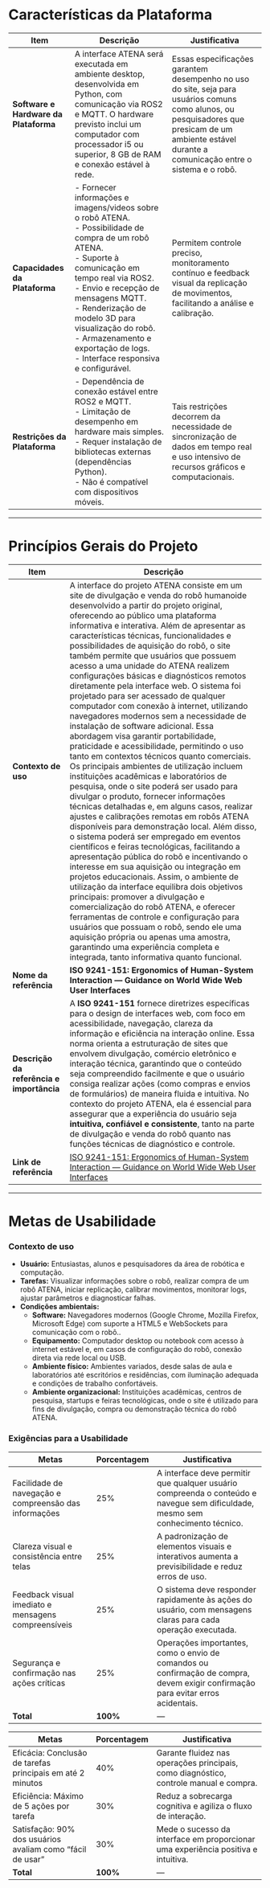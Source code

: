 # Características da Plataforma

| **Item** | **Descrição** | **Justificativa** |
|-----------|----------------|-------------------|
| **Software e Hardware da Plataforma** | A interface ATENA será executada em ambiente desktop, desenvolvida em Python, com comunicação via ROS2 e MQTT. O hardware previsto inclui um computador com processador i5 ou superior, 8 GB de RAM e conexão estável à rede. | Essas especificações garantem desempenho no uso do site, seja para usuários comuns como alunos, ou pesquisadores que presicam de um  ambiente estável durante a comunicação entre o sistema e o robô. |
| **Capacidades da Plataforma** | - Fornecer informações e imagens/videos sobre o robô ATENA.<br>- Possibilidade de compra de um robô ATENA.<br>- Suporte à comunicação em tempo real via ROS2.<br>- Envio e recepção de mensagens MQTT.<br>- Renderização de modelo 3D para visualização do robô.<br>- Armazenamento e exportação de logs.<br>- Interface responsiva e configurável. | Permitem controle preciso, monitoramento contínuo e feedback visual da replicação de movimentos, facilitando a análise e calibração. |
| **Restrições da Plataforma** | - Dependência de conexão estável entre ROS2 e MQTT.<br>- Limitação de desempenho em hardware mais simples.<br>- Requer instalação de bibliotecas externas (dependências Python).<br>- Não é compatível com dispositivos móveis. | Tais restrições decorrem da necessidade de sincronização de dados em tempo real e uso intensivo de recursos gráficos e computacionais. |

---

# Princípios Gerais do Projeto

| **Item** | **Descrição** |
|-----------|----------------|
| **Contexto de uso** | A interface do projeto ATENA consiste em um site de divulgação e venda do robô humanoide desenvolvido a partir do projeto original, oferecendo ao público uma plataforma informativa e interativa. Além de apresentar as características técnicas, funcionalidades e possibilidades de aquisição do robô, o site também permite que usuários que possuem acesso a uma unidade do ATENA realizem configurações básicas e diagnósticos remotos diretamente pela interface web. O sistema foi projetado para ser acessado de qualquer computador com conexão à internet, utilizando navegadores modernos sem a necessidade de instalação de software adicional. Essa abordagem visa garantir portabilidade, praticidade e acessibilidade, permitindo o uso tanto em contextos técnicos quanto comerciais. Os principais ambientes de utilização incluem instituições acadêmicas e laboratórios de pesquisa, onde o site poderá ser usado para divulgar o produto, fornecer informações técnicas detalhadas e, em alguns casos, realizar ajustes e calibrações remotas em robôs ATENA disponíveis para demonstração local. Além disso, o sistema poderá ser empregado em eventos científicos e feiras tecnológicas, facilitando a apresentação pública do robô e incentivando o interesse em sua aquisição ou integração em projetos educacionais. Assim, o ambiente de utilização da interface equilibra dois objetivos principais: promover a divulgação e comercialização do robô ATENA, e oferecer ferramentas de controle e configuração para usuários que possuam o robô, sendo ele uma aquisição própria ou apenas uma amostra, garantindo uma experiência completa e integrada, tanto informativa quanto funcional.|
| **Nome da referência** | **ISO 9241-151: Ergonomics of Human-System Interaction — Guidance on World Wide Web User Interfaces**|
| **Descrição da referência e importância** | A **ISO 9241-151** fornece diretrizes específicas para o design de interfaces web, com foco em acessibilidade, navegação, clareza da informação e eficiência na interação online. Essa norma orienta a estruturação de sites que envolvem divulgação, comércio eletrônico e interação técnica, garantindo que o conteúdo seja compreendido facilmente e que o usuário consiga realizar ações (como compras e envios de formulários) de maneira fluida e intuitiva. No contexto do projeto ATENA, ela é essencial para assegurar que a experiência do usuário seja **intuitiva, confiável e consistente**, tanto na parte de divulgação e venda do robô quanto nas funções técnicas de diagnóstico e controle. |
| **Link de referência** | [ISO 9241-151: Ergonomics of Human-System Interaction — Guidance on World Wide Web User Interfaces](https://www.iso.org/standard/37031.html) |

---

# Metas de Usabilidade

### Contexto de uso

- **Usuário:** Entusiastas, alunos e pesquisadores da área de robótica e computação.  
- **Tarefas:** Visualizar informações sobre o robô, realizar compra de um robô ATENA, iniciar replicação, calibrar movimentos, monitorar logs, ajustar parâmetros e diagnosticar falhas.  
- **Condições ambientais:**  
  - **Software:** Navegadores modernos (Google Chrome, Mozilla Firefox, Microsoft Edge) com suporte a HTML5 e WebSockets para comunicação com o robô..  
  - **Equipamento:** Computador desktop ou notebook com acesso à internet estável e, em casos de configuração do robô, conexão direta via rede local ou USB. 
  - **Ambiente físico:** Ambientes variados, desde salas de aula e laboratórios até escritórios e residências, com iluminação adequada e condições de trabalho confortáveis.  
  - **Ambiente organizacional:** Instituições acadêmicas, centros de pesquisa, startups e feiras tecnológicas, onde o site é utilizado para fins de divulgação, compra ou demonstração técnica do robô ATENA.  

### Exigências para a Usabilidade

| **Metas** | **Porcentagem** | **Justificativa** |
| ----------------------------------------------------- | --------------- | -------------------------------------------------------------------------------------------------------------------------------- |
| Facilidade de navegação e compreensão das informações | 25% | A interface deve permitir que qualquer usuário compreenda o conteúdo e navegue sem dificuldade, mesmo sem conhecimento técnico.  |
| Clareza visual e consistência entre telas | 25% | A padronização de elementos visuais e interativos aumenta a previsibilidade e reduz erros de uso. |
| Feedback visual imediato e mensagens compreensíveis | 25% | O sistema deve responder rapidamente às ações do usuário, com mensagens claras para cada operação executada.|
| Segurança e confirmação nas ações críticas | 25% | Operações importantes, como o envio de comandos ou confirmação de compra, devem exigir confirmação para evitar erros acidentais. |
| **Total** | **100%** | —  |

| **Metas** | **Porcentagem** | **Justificativa** |
| ---------------------------------------------------------- | --------------- | ------------------------------------------------------------------------------------- |
| Eficácia: Conclusão de tarefas principais em até 2 minutos | 40% | Garante fluidez nas operações principais, como diagnóstico, controle manual e compra. |
| Eficiência: Máximo de 5 ações por tarefa | 30% | Reduz a sobrecarga cognitiva e agiliza o fluxo de interação. |
| Satisfação: 90% dos usuários avaliam como “fácil de usar” | 30% | Mede o sucesso da interface em proporcionar uma experiência positiva e intuitiva. |
| **Total** | **100%** | — |



